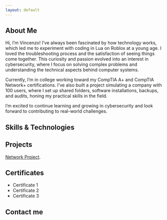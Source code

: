 ```yaml
---
layout: default
---
```


## About Me

Hi, I’m Vincenzo! I’ve always been fascinated by how technology works, which led me to experiment with coding in Lua on Roblox at a young age. I loved the troubleshooting process and the satisfaction of seeing things come together. This curiosity and passion evolved into an interest in cybersecurity, where I focus on solving complex problems and understanding the technical aspects behind computer systems.

Currently, I’m in college working toward my CompTIA A+ and CompTIA Network+ certifications. I’ve also built a project simulating a company with 100 users, where I set up shared folders, software installations, backups, and audits, honing my practical skills in the field.

I’m excited to continue learning and growing in cybersecurity and look forward to contributing to real-world challenges.

## Skills & Technologies



## Projects

[Network Project](./another-page.html).

## Certificates

*   Certificate 1
*   Certificate 2
*   Certificate 3

## Contact me
